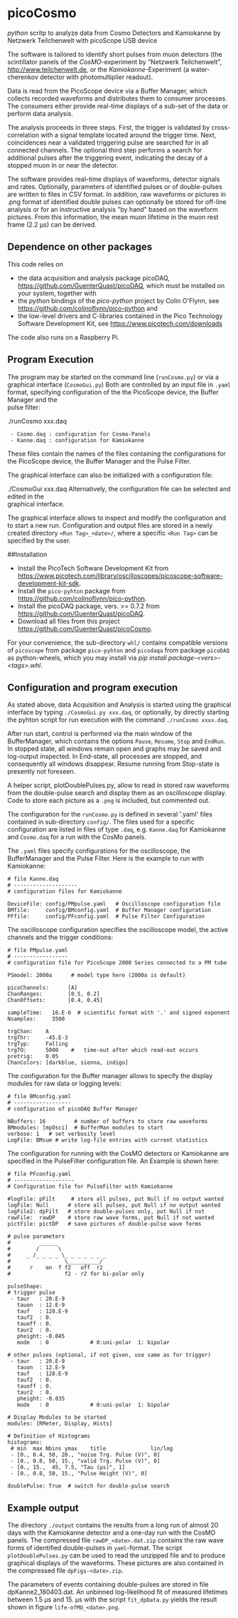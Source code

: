 # picoCosmo

*python* scritp to analyze data from Cosmo Detectors and Kamiokanne 
 by Netzwerk Teilchenwelt with picoScope USB device

The software is tailored to identify short pulses from muon detectors (the 
scintillator panels of the *CosMO*-experiment by "Netzwerk Teilchenwelt",
<http://www.teilchenwelt.de>, or the *Kamiokanne*-Experiment (a
water-cherenkov detector with photomultiplier readout). 


Data is read from the PicoScope device via a Buffer Manager, which collects recorded waveforms and distributes them to consumer processes. The consumers either provide real-time displays of a sub-set of the data or perform data analysis.
 
The analysis proceeds in three steps. First, the trigger is validated by cross-correlation with a signal template located around the trigger time. Next, coincidences near a validated triggering pulse are searched for in all connected channels. The optional third step performs a search for additional pulses after the triggering event, indicating the decay of a stopped muon in or near the detector.

The software provides real-time displays of waveforms, detector signals and rates. Optionally, parameters of identified pulses or of double-pulses are written to files in CSV format. In addition, raw waveforms or pictures in .png format of identified double pulses can optionally be stored for off-line analysis or for an instructive analysis "by hand" based on the waveform pictures. From this information, the mean muon lifetime in the muon rest frame (2.2 µs) can be derived. 


## Dependence on other packages

This code relies on

  - the data acquisition and analysis package
    picoDAQ, <https://github.com/GuenterQuast/picoDAQ>, which
    must be installed on your system, together with
  - the  *python* bindings of the *pico-python* project by Colin
    O'Flynn, see <https://github.com/colinoflynn/pico-python> and
  - the low-level drivers and C-libraries contained in
    the Pico Technology Software Development Kit, see
    <https://www.picotech.com/downloads>

The code also runs on a Raspberry Pi. 

## Program Execution

The program may be started on the command line (`runCosmo.py`) or via a  
graphical interface (`CosmoGui.py`)
Both are controlled by an input file in `.yaml` format, specifying
configuration of the the PicoScope device, the Buffer Manager and the   
pulse filter:

   ./runCosmo xxx.daq

     - Cosmo.daq : configuration for Cosmo-Panels
     - Kanne.daq : configuration for Kamiokanne
These files contain the names of the files containing the configurations
for the PicoScope device, the Buffer Manager and the Pulse Filter.

The graphical interface can also be initialized with a configuration file:

   ./CosmoGui xxx.daq
Alternatively, the configuration file can be selected and edited in the  
graphical interface. 

The graphical interface allows to inspect and modify the configuration and to start a new run. Configuration and output files are
stored in a newly created directory `<Run Tag>_<date>/`, where a specific `<Run Tag>` can be specified by the user.


##Installation

  - Install the PicoTech Software Development Kit from  
    <https://www.picotech.com/library/oscilloscopes/picoscope-software-development-kit-sdk>.
  - Install the `pico-pyhton` package from   
    <https://github.com/colinoflynn/pico-python>.
  - Install the picoDAQ package, vers. >= 0.7.2 from 
    <https://github.com/GuenterQuast/picoDAQ>. 
  - Download all files from this project
    <https://github.com/GuenterQuast/picoCosmo>.

For your convenience, the sub-directory `whl/` contains
compatible versions of `picoscope` from package `pico-pyhton`
and `picodaqa` from package `picoDAQ` as python-wheels, which
you may install via *pip install package-<vers\>-<tags\>.whl*.

## Configuration and program execution

As stated above, data Acquisition and Analysis is started using the
graphical interface by typing `./CosmoGui.py xxx.daq`, or optionally, 
by directly starting the pyhton script for run execution with the
command `./runCosmo xxxx.daq`.

After run start, control is performed via the main window of the
BufferManager, which contains the options `Pause`, `Resume`,
`Stop` and `EndRun`. In stopped state, all windows remain open
and graphs may be saved and log-output inspected. In End-state,
all processes are stopped, and consequently all windows disappear.
Resume running from Stop-state is presently not foreseen. 

A helper script, plotDoublePulses.py, allow to read in stored
raw waveforms from the double-pulse search and display them as an
oscilloscope display. Code to store each picture as a `.png`
is included, but commented out.

The configuration for the `runCosmo.py` is defined in several '.yaml' files contained in sub-directory `config/`. The files used for
a specific configuration are listed in files of type `.daq`, e.g. `Kanne.daq` for Kamiokanne and `Cosmo.daq` for a run with the 
CosMo panels. 

The  `.yaml` files specify configurations for the oscilloscope, the BufferManager and the Pulse Filter. Here is the example to run with Kamiokanne:

    # file Kanne.daq
    # --------------------
    # configuration files for Kamiokanne 

    DeviceFile: config/PMpulse.yaml   # Oscilloscope configuration file
    BMfile:     config/BMconfig.yaml  # Buffer Manager configuration
    PFfile:     config/PFconfig.yaml  # Pulse Filter Configuration 

The oscilloscope configuration specifies the oscilloscope model,
the active channels and the trigger conditions:

    # file PMpulse.yaml
    # -----------------
    # configuration file for PicoScope 2000 Series connected to a PM tube

    PSmodel: 2000a      # model type here (2000a is default)

    picoChannels:      [A]
    ChanRanges:        [0.5, 0.2]
    ChanOffsets:       [0.4, 0.45]

    sampleTime:   16.E-6  # scientific format with '.' and signed exponent 
    Nsamples:     3500

    trgChan:    A
    trgThr:     -45.E-3
    trgTyp:     Falling
    trgTO:      5000    #   time-out after which read-out occurs
    pretrig:    0.05
    ChanColors: [darkblue, sienna, indigo]


The configuration for the Buffer manager allows to specify the
display modules for raw data or logging levels:

    # file BMconfig.yaml
    # ------------------
    # configuration of picoDAQ Buffer Manager 

    NBuffers: 16         # number of buffers to store raw waveforms
    BMmodules: [mpOsci]  # BufferMan modules to start
    verbose: 1   # set verbosity level
    LogFile: BMsum # write log-file entries with current statistics

The configuration for running with the CosMO detectors or Kamiokanne
are specified in the PulseFilter configuration file.  An Example is
shown here: 

    # file PFconfig.yaml
    # -------------------
    # Configuration file for PulseFilter with Kamiokanne

    #logFile: pFilt     # store all pulses, put Null if no output wanted
    logFile: Null      # store all pulses, put Null if no output wanted
    logFile2: dpFilt   # store double-pulses only, put Null if not
    rawFile:  rawDP    # store raw wave forms, put Null if not wanted
    pictFile: pictDP   # save pictures of double-pulse wave forms

    # pulse parameters
    #         ______
    #        /      \  
    #     _ /_ _ _ _ \_ _ _ _ _ _ _   
    #                 \__________/
    #      r    on  f f2   off  r2 
    #                 f2 - r2 for bi-polar only

    pulseShape:
    # trigger pulse
     - taur   : 20.E-9
       tauon  : 12.E-9 
       tauf   : 128.E-9 
       tauf2  : 0. 
       tauoff : 0. 
       taur2  : 0.
       pheight: -0.045
       mode   : 0             # 0:uni-polar  1: bipolar 

    # other pulses (optional, if not given, use same as for trigger)
     - taur   : 20.E-9
       tauon  : 12.E-9 
       tauf   : 128.E-9 
       tauf2  : 0. 
       tauoff : 0. 
       taur2  : 0.
       pheight: -0.035
       mode   : 0             # 0:uni-polar  1: bipolar 

    # Display Modules to be started
    modules: [RMeter, Display, Hists]

    # Definition of Histograms
    histograms:
     # min  max Nbins ymax    title              lin/log
     - [0., 0.4, 50, 20., "noise Trg. Pulse (V)", 0]
     - [0., 0.8, 50, 15., "valid Trg. Pulse (V)", 0]
     - [0., 15.,  45, 7.5, "Tau (µs)", 1]
     - [0., 0.8, 50, 15., "Pulse Height (V)", 0]

    doublePulse: True  # switch for double-pulse search


## Example output

The directory `./output` contains the results from a long run of almost
20 days with the Kamiokanne detector and a one-day run with the CosMO
panels. The compressed file `rawDP_<date>.dat.zip` contains the 
raw wave forms of identified double-pulses in `yaml`-format. The
script `plotDoublePulses.py` can be used to read the unzipped file and to
produce graphical displays of the waveforms. These pictures are also contained in the compressed file `dpFigs-<date>.zip`. 

The parameters of events containing double-pulses are stored in file
dpKanne2_180403.dat. An unbinned log-likelihood fit of measured
lifetimes between 1.5 µs and 15. µs with the script `fit_dpData.py`
yields the result shown in figure `life-ofMU_<date>.png`.    

